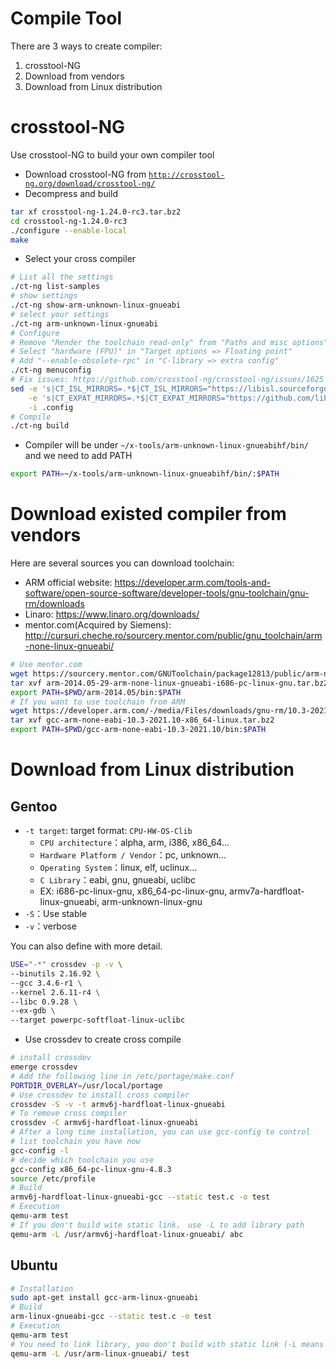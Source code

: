 # Compile Tool

There are 3 ways to create compiler:

1. crosstool-NG
2. Download from vendors
3. Download from Linux distribution

# crosstool-NG

Use crosstool-NG to build your own compiler tool

* Download crosstool-NG from [`http://crosstool-ng.org/download/crosstool-ng/`](http://crosstool-ng.org/download/crosstool-ng/)
* Decompress and build
    
```bash
tar xf crosstool-ng-1.24.0-rc3.tar.bz2
cd crosstool-ng-1.24.0-rc3
./configure --enable-local
make
```
    
* Select your cross compiler
    
```bash
# List all the settings
./ct-ng list-samples
# show settings
./ct-ng show-arm-unknown-linux-gnueabi
# select your settings
./ct-ng arm-unknown-linux-gnueabi
# Configure
# Remove "Render the toolchain read-only" from "Paths and misc options"
# Select "hardware (FPU)" in "Target options => Floating point"
# Add "--enable-obsolete-rpc" in "C-library => extra config"
./ct-ng menuconfig
# Fix issues: https://github.com/crosstool-ng/crosstool-ng/issues/1625
sed -e 's|CT_ISL_MIRRORS=.*$|CT_ISL_MIRRORS="https://libisl.sourceforge.io"|' \
    -e 's|CT_EXPAT_MIRRORS=.*$|CT_EXPAT_MIRRORS="https://github.com/libexpat/libexpat/releases/download/R_2_2_6"|' \
    -i .config
# Compile
./ct-ng build
```
    
* Compiler will be under `~/x-tools/arm-unknown-linux-gnueabihf/bin/` and we need to add PATH

```bash
export PATH=~/x-tools/arm-unknown-linux-gnueabihf/bin/:$PATH
```

# Download existed compiler from vendors

Here are several sources you can download toolchain:

* ARM official website: https://developer.arm.com/tools-and-software/open-source-software/developer-tools/gnu-toolchain/gnu-rm/downloads
* Linaro: https://www.linaro.org/downloads/
* mentor.com(Acquired by Siemens): http://cursuri.cheche.ro/sourcery.mentor.com/public/gnu_toolchain/arm-none-linux-gnueabi/

```bash
# Use mentor.com
wget https://sourcery.mentor.com/GNUToolchain/package12813/public/arm-none-linux-gnueabi/arm-2014.05-29-arm-none-linux-gnueabi-i686-pc-linux-gnu.tar.bz2
tar xvf arm-2014.05-29-arm-none-linux-gnueabi-i686-pc-linux-gnu.tar.bz2
export PATH=$PWD/arm-2014.05/bin:$PATH
# If you want to use toolchain from ARM
wget https://developer.arm.com/-/media/Files/downloads/gnu-rm/10.3-2021.10/gcc-arm-none-eabi-10.3-2021.10-x86_64-linux.tar.bz2
tar xvf gcc-arm-none-eabi-10.3-2021.10-x86_64-linux.tar.bz2
export PATH=$PWD/gcc-arm-none-eabi-10.3-2021.10/bin:$PATH
```

# Download from Linux distribution

## Gentoo

* `-t target`: target format: `CPU-HW-OS-Clib`
  - `CPU architecture`：alpha, arm, i386, x86_64...
  - `Hardware Platform / Vendor`：pc, unknown...
  - `Operating System`：linux, elf, uclinux...
  - `C Library`：eabi, gnu, gnueabi, uclibc
  - EX: i686-pc-linux-gnu, x86_64-pc-linux-gnu, armv7a-hardfloat-linux-gnueabi, arm-unknown-linux-gnu
* `-S`：Use stable
* `-v`：verbose

You can also define with more detail.

```bash
USE="-*" crossdev -p -v \
--binutils 2.16.92 \
--gcc 3.4.6-r1 \
--kernel 2.6.11-r4 \
--libc 0.9.28 \
--ex-gdb \
--target powerpc-softfloat-linux-uclibc
```
* Use crossdev to create cross compile
```bash
# install crossdev
emerge crossdev
# Add the following line in /etc/portage/make.conf
PORTDIR_OVERLAY=/usr/local/portage
# Use crossdev to install cross compiler
crossdev -S -v -t armv6j-hardfloat-linux-gnueabi
# To remove cross compiler
crossdev -C armv6j-hardfloat-linux-gnueabi
# After a long time installation, you can use gcc-config to control
# list toolchain you have now
gcc-config -l
# decide which toolchain you use
gcc-config x86_64-pc-linux-gnu-4.8.3
source /etc/profile
# Build
armv6j-hardfloat-linux-gnueabi-gcc --static test.c -o test
# Execution
qemu-arm test
# If you don't build wite static link， use -L to add library path
qemu-arm -L /usr/armv6j-hardfloat-linux-gnueabi/ abc
```

## Ubuntu

```bash
# Installation
sudo apt-get install gcc-arm-linux-gnueabi
# Build
arm-linux-gnueabi-gcc --static test.c -o test
# Execution
qemu-arm test
# You need to link library, you don't build with static link (-L means library path)
qemu-arm -L /usr/arm-linux-gnueabi/ test
```
